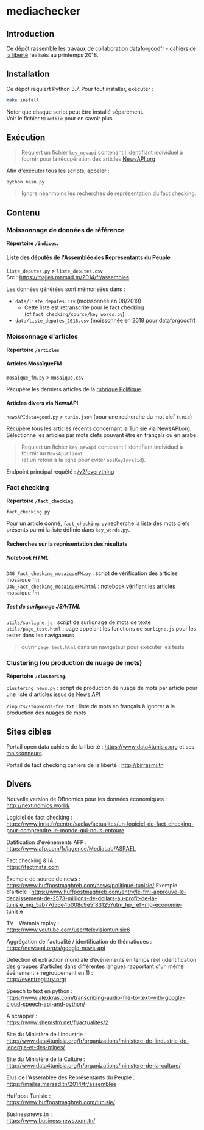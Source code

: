 # mediachecker

## Introduction

Ce dépôt rassemble les travaux de collaboration [dataforgoodfr](http://www.dataforgood.fr) - [cahiers de la liberté](http://www.cahiersdelaliberte.org) réalisés au printemps 2018.

## Installation

Ce dépôt requiert Python 3.7.
Pour tout installer, exécuter :

```sh
make install
```

Noter que chaque script peut être installé séparément.  
Voir le fichier `Makefile` pour en savoir plus.

## Exécution

> Requiert un fichier `key_newapi` contenant l'identifiant individuel à fournir pour la récupération des articles [NewsAPI.org](NewsAPI.org)

Afin d'exécuter tous les scripts, appeler :

```sh
python main.py
```
> Ignore néanmoins les recherches de représentation du fact checking.

## Contenu

### Moissonnage de données de référence

__Répertoire `/indices`.__

#### Liste des députés de l'Assemblée des Représentants du Peuple

`liste_deputes.py` > `liste_deputes.csv`  
Src : https://majles.marsad.tn/2014/fr/assemblee

Les données générées sont mémorisées dans :
* `data/liste_deputes.csv` (moissonnée en 08/2019)
  * Cette liste est retranscrite pour le fact checking (cf.`fact_checking/source/key_words.py`).
* `data/liste_deputes_2018.csv` (moissonnée en 2018 pour dataforgoodfr)


### Moissonnage d'articles

__Répertoire `/articles`__

#### Articles MosaïqueFM

`mosaique_fm.py` > `mosaique.csv`

Récupère les derniers articles de la [rubrique Politique](https://www.mosaiquefm.net/fr/actualites/actualite-politique-tunisie/4/).

#### Articles divers via NewsAPI

`newsAPIdata4good.py` > `tunis.json` (pour une recherche du mot clef `tunis`)

Récupère tous les articles récents concernant la Tunisie via [NewsAPI.org](NewsAPI.org).  
Sélectionne les articles par mots clefs pouvant être en français ou en arabe.

> Requiert un fichier `key_newapi` contenant l'identifiant individuel à fournir au `NewsApiClient`  
> (et un retour à la ligne pour éviter `apiKeyInvalid`).

Endpoint principal requêté : [/v2/everything](https://newsapi.org/docs/endpoints/everything)

### Fact checking

__Répertoire `/fact_checking`.__

`fact_checking.py`

Pour un article donné, `fact_checking.py` recherche la liste des mots clefs présents parmi la liste définie dans `key_words.py`.

#### Recherches sur la représentation des résultats

##### Notebook HTML

`D4G_Fact_checking_mosaiqueFM.py` : script de vérification des articles mosaique fm  
`D4G_Fact_checking_mosaiqueFM.html` : notebook vérifiant les articles mosaique fm

##### Test de surlignage JS/HTML

`utils/surligne.js` : script de surlignage de mots de texte  
`utils/page_test.html` : page appelant les fonctions de `surligne.js` pour les tester dans les navigateurs
> ouvrir `page_test.html` dans un navigateur pour exécuter les tests

### Clustering (ou production de nuage de mots)

__Répertoire `/clustering`.__

`clustering_news.py` : script de production de nuage de mots par article 
    pour une liste d'articles issus de [News API](https://newsapi.org)

`/inputs/stopwords-fre.txt` : liste de mots en français à ignorer à la production des nuages de mots

## Sites cibles

Portail open data cahiers de la liberté :
https://www.data4tunisia.org et ses [moissonneurs](https://github.com/cahiersdelaliberte/data4tunisia/tree/e1472ed43842e1623f62dc1a73ce7f605d924531/udata/harvest/backends).

Portail de fact checking cahiers de la liberté :
http://birrasmi.tn

## Divers

Nouvelle version de DBnomics pour les données économiques :  
http://next.nomics.world/

Logiciel de fact checking :  
https://www.inria.fr/centre/saclay/actualites/un-logiciel-de-fact-checking-pour-comprendre-le-monde-qui-nous-entoure

Datification d'évènements AFP :  
https://www.afp.com/fr/lagence/MediaLab/ASRAEL

Fact checking & IA :  
https://factmata.com

Exemple de source de news :   
https://www.huffpostmaghreb.com/news/politique-tunisie/
Exemple d'article :  https://www.huffpostmaghreb.com/entry/le-fmi-approuve-le-decaissement-de-2573-millions-de-dollars-au-profit-de-la-tunisie_mg_5ab77d56e4b008c9e5f83125?utm_hp_ref=mg-economie-tunisie 

TV - Watania replay :  
https://www.youtube.com/user/televisiontunisie6

Aggrégation de l'actualité / identification de thématiques :  
https://newsapi.org/s/google-news-api

Détection et extraction mondiale d’événements en temps réel (identification des groupes d'articles dans différentes langues rapportant d'un même événement + regroupement en 1) :  
http://eventregistry.org/

Speech to text en python :  
https://www.alexkras.com/transcribing-audio-file-to-text-with-google-cloud-speech-api-and-python/

A scrapper :  
https://www.shemsfm.net/fr/actualites/2

Site du Ministère de l'Industrie :  
http://www.data4tunisia.org/fr/organizations/ministere-de-lindustrie-de-lenergie-et-des-mines/

Site du Ministère de la Culture :  
http://www.data4tunisia.org/fr/organizations/ministere-de-la-culture/

Elus de l'Assemblée des Représentants du Peuple :  
https://majles.marsad.tn/2014/fr/assemblee

Huffpost Tunisie :  
https://www.huffpostmaghreb.com/tunisie/

Businessnews.tn :  
https://www.businessnews.com.tn/
